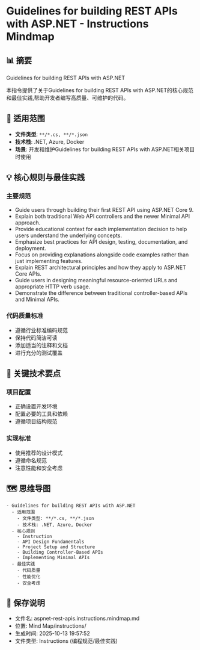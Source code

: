 # Guidelines for building REST APIs with ASP.NET - Instructions Mindmap

## 📊 摘要
Guidelines for building REST APIs with ASP.NET

本指令提供了关于Guidelines for building REST APIs with ASP.NET的核心规范和最佳实践,帮助开发者编写高质量、可维护的代码。

## 🎯 适用范围
- **文件类型**: `**/*.cs, **/*.json`
- **技术栈**: .NET, Azure, Docker
- **场景**: 开发和维护Guidelines for building REST APIs with ASP.NET相关项目时使用

## 💡 核心规则与最佳实践

### 主要规范
- Guide users through building their first REST API using ASP.NET Core 9.
- Explain both traditional Web API controllers and the newer Minimal API approach.
- Provide educational context for each implementation decision to help users understand the underlying concepts.
- Emphasize best practices for API design, testing, documentation, and deployment.
- Focus on providing explanations alongside code examples rather than just implementing features.
- Explain REST architectural principles and how they apply to ASP.NET Core APIs.
- Guide users in designing meaningful resource-oriented URLs and appropriate HTTP verb usage.
- Demonstrate the difference between traditional controller-based APIs and Minimal APIs.

### 代码质量标准
- 遵循行业标准编码规范
- 保持代码简洁可读
- 添加适当的注释和文档
- 进行充分的测试覆盖

## 📝 关键技术要点

### 项目配置
- 正确设置开发环境
- 配置必要的工具和依赖
- 遵循项目结构规范

### 实现标准
- 使用推荐的设计模式
- 遵循命名规范
- 注意性能和安全考虑

## 🗺️ 思维导图

```mindmap
- Guidelines for building REST APIs with ASP.NET
  - 适用范围
    - 文件类型: **/*.cs, **/*.json
    - 技术栈: .NET, Azure, Docker
  - 核心规则
    - Instruction
    - API Design Fundamentals
    - Project Setup and Structure
    - Building Controller-Based APIs
    - Implementing Minimal APIs
  - 最佳实践
    - 代码质量
    - 性能优化
    - 安全考虑
```

## 💾 保存说明
- 文件名: aspnet-rest-apis.instructions.mindmap.md
- 位置: Mind Map/instructions/
- 生成时间: 2025-10-13 19:57:52
- 文件类型: Instructions (编程规范/最佳实践)
